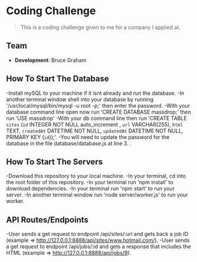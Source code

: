 # Coding Challenge
> This is a coding challenge given to me for a company I applied at.

## Team
  - __Development__: Bruce Graham

## How To Start The Database
-Install mySQL to your machine if it isnt already and run the database.
-In another terminal window shell into your database by running '/usr/local/mysql/bin/mysql -u root -p;' then enter the password.
-With your database command line open now run 'CREATE DATABASE massdrop;' then run 'USE massdrop'
-With your db command line then run 'CREATE TABLE `sites` (`id` INTEGER NOT NULL auto_increment , `url` VARCHAR(255), `html` TEXT, `createdAt` DATETIME NOT NULL, `updatedAt` DATETIME NOT NULL, PRIMARY KEY (`id`));'.
-You will need to update the password for the database in the file database/database.js at line 3.
.
## How To Start The Servers
-Download this repository to your local machine.
-In your terminal, cd into the root folder of this repository.
-In your terminal run 'npm install' to download dependencies.
-In your terminal run 'npm start' to run your server.
-In another terminal window run 'node server/worker.js' to run your worker.

## API Routes/Endpoints
-User sends a get request to endpoint /api/sites/:url and gets back a job ID (example => http://127.0.0.1:8888/api/sites/www.hotmail.com/).
-User sends a get request to endpoint /api/jobs/:id and gets a response that includes the HTML (example => http://127.0.0.1:8888/api/jobs/9).


